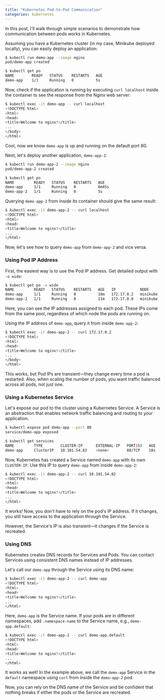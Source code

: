 ```yaml
---
title: "Kubernetes Pod-to-Pod Communication"
categories: kubernetes
---
```


In this post, I'll walk through simple scenarios to demonstrate how communication between pods works in Kubernetes.

Assuming you have a Kubernetes cluster (in my case, Minikube deployed locally), you can easily deploy an application:

```bash
$ kubectl run demo-app --image nginx
pod/demo-app created

$ kubectl get po
NAME        READY   STATUS    RESTARTS   AGE
demo-app    1/1     Running   0          5s
```

Now, check if the application is running by executing `curl localhost` inside the container to see the response from the Nginx web server:

```bash
$ kubectl exec -it demo-app -- curl localhost
<!DOCTYPE html>
<html>
<head>
<title>Welcome to nginx!</title>
...
</body>
</html>
```

Cool, now we know `demo-app` is up and running on the default port 80.

Next, let's deploy another application, `demo-app-2`:

```bash
$ kubectl run demo-app-2 --image nginx
pod/demo-app-2 created

$ kubectl get po
NAME         READY   STATUS    RESTARTS   AGE
demo-app     1/1     Running   0          6m45s
demo-app-2   1/1     Running   0          5s
```

Querying `demo-app-2` from inside its container should give the same result:

```bash
$ kubectl exec -it demo-app-2 -- curl localhost
<!DOCTYPE html>
<html>
<head>
<title>Welcome to nginx!</title>
...
</html>
```

Now, let's see how to query `demo-app` from `demo-app-2` and vice versa.

### Using Pod IP Address

First, the easiest way is to use the Pod IP address. Get detailed output with `-o wide`:

```bash
$ kubectl get po -o wide
NAME         READY   STATUS    RESTARTS   AGE   IP           NODE       NOMINATED NODE   READINESS GATES
demo-app     1/1     Running   0          18m   172.17.0.2   minikube   <none>           <none>
demo-app-2   1/1     Running   0          11m   172.17.0.8   minikube   <none>           <none>
```

Here, you can see the IP addresses assigned to each pod. These IPs come from the same pool, regardless of which node the pods are running on.

Using the IP address of `demo-app`, query it from inside `demo-app-2`:

```bash
$ kubectl exec -it demo-app-2 -- curl 172.17.0.2
<!DOCTYPE html>
<html>
<head>
<title>Welcome to nginx!</title>
...
</body>
</html>
```

This works, but Pod IPs are transient—they change every time a pod is restarted. Also, when scaling the number of pods, you want traffic balanced across all pods, not just one.

### Using a Kubernetes Service

Let's expose our pod to the cluster using a Kubernetes Service. A Service is an abstraction that enables network traffic balancing and routing to your application.

```bash
$ kubectl expose pod demo-app --port 80
service/demo-app exposed

$ kubectl get services
NAME         TYPE        CLUSTER-IP      EXTERNAL-IP   PORT(S)   AGE
demo-app     ClusterIP   10.101.54.82    <none>        80/TCP    18s
```

Now, Kubernetes has created a Service named `demo-app` with its own `CLUSTER-IP`. Use this IP to query `demo-app` from inside `demo-app-2`:

```bash
$ kubectl exec -it demo-app-2 -- curl 10.101.54.82
<!DOCTYPE html>
<html>
<head>
<title>Welcome to nginx!</title>
...
</html>
```

It works! Now, you don't have to rely on the pod's IP address. If it changes, you still have access to the application through the Service.

However, the Service's IP is also transient—it changes if the Service is recreated.

### Using DNS

Kubernetes creates DNS records for Services and Pods. You can contact Services using consistent DNS names instead of IP addresses.

Let's call our `demo-app` through the Service using its DNS name:

```bash
$ kubectl exec -it demo-app-2 -- curl demo-app
<!DOCTYPE html>
<html>
<head>
<title>Welcome to nginx!</title>
...
</html>
```

Here, `demo-app` is the Service name. If your pods are in different namespaces, add `.namespace-name` to the Service name, e.g., `demo-app.default`:

```bash
$ kubectl exec -it demo-app-2 -- curl demo-app.default
<!DOCTYPE html>
<html>
<head>
<title>Welcome to nginx!</title>
...
</html>
```

It works as well! In the example above, we call the `demo-app` Service in the `default` namespace using `curl` from inside the `demo-app-2` pod.

Now, you can rely on the DNS name of the Service and be confident that nothing breaks if either the pods or the Service are recreated.
